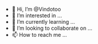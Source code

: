 - 👋 Hi, I’m @Vindotoo
- 👀 I’m interested in ...
- 🌱 I’m currently learning ...
- 💞️ I’m looking to collaborate on ...
- 📫 How to reach me ...

<!---
Vindotoo/Vindotoo is a ✨ special ✨ repository because its `README.md` (this file) appears on your GitHub profile.
You can click the Preview link to take a look at your changes.
--->
